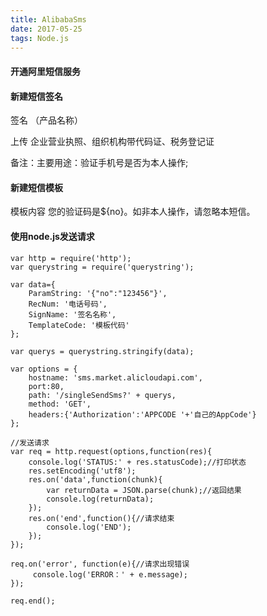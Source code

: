 ```yaml
---
title: AlibabaSms
date: 2017-05-25
tags: Node.js
---
```


#### 开通阿里短信服务 
#### 新建短信签名 

签名 （产品名称） 

上传 企业营业执照、组织机构带代码证、税务登记证

备注：主要用途：验证手机号是否为本人操作; 

<!-- more -->

#### 新建短信模板

模板内容 您的验证码是${no}。如非本人操作，请忽略本短信。

#### 使用node.js发送请求
    var http = require('http');
    var querystring = require('querystring');
    
    var data={
        ParamString: '{"no":"123456"}',
        RecNum: '电话号码',
        SignName: '签名名称',
        TemplateCode: '模板代码'
    };

    var querys = querystring.stringify(data);

    var options = {
        hostname: 'sms.market.alicloudapi.com',
        port:80,
        path: '/singleSendSms?' + querys,
        method: 'GET',
        headers:{'Authorization':'APPCODE '+'自己的AppCode'}
    };

    //发送请求
    var req = http.request(options,function(res){
        console.log('STATUS:' + res.statusCode);//打印状态
        res.setEncoding('utf8');
        res.on('data',function(chunk){
            var returnData = JSON.parse(chunk);//返回结果
            console.log(returnData);
        });
        res.on('end',function(){//请求结束
            console.log('END'); 
        });  
    });

    req.on('error', function(e){//请求出现错误
         console.log('ERROR：' + e.message);
    });

    req.end();
